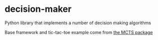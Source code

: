 # decision-maker
Python library that implements a number of decision making algorithms

Base framework and tic-tac-toe example come from [the MCTS package](https://github.com/kstruempf/MCTS)

